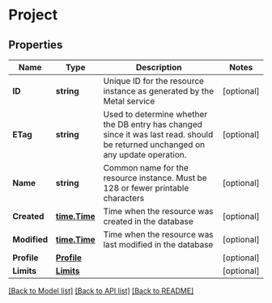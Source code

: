 # Project

## Properties

Name | Type | Description | Notes
------------ | ------------- | ------------- | -------------
**ID** | **string** | Unique ID for the resource instance as generated by the Metal service | [optional] 
**ETag** | **string** | Used to determine whether the DB entry has changed since it was last read.  should be returned unchanged on any update operation. | [optional] 
**Name** | **string** | Common name for the resource instance. Must be 128 or fewer printable characters | [optional] 
**Created** | [**time.Time**](time.Time.md) | Time when the resource was created in the database | [optional] 
**Modified** | [**time.Time**](time.Time.md) | Time when the resource was last modified in the database | [optional] 
**Profile** | [**Profile**](Profile.md) |  | [optional] 
**Limits** | [**Limits**](Limits.md) |  | [optional] 

[[Back to Model list]](../README.md#documentation-for-models) [[Back to API list]](../README.md#documentation-for-api-endpoints) [[Back to README]](../README.md)


